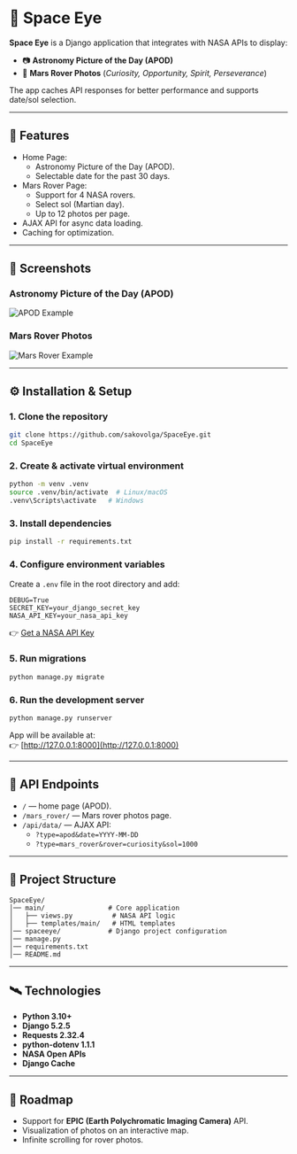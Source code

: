 # 🌌 Space Eye

**Space Eye** is a Django application that integrates with NASA APIs to display:  
- 📷 **Astronomy Picture of the Day (APOD)**  
- 🤖 **Mars Rover Photos** (*Curiosity, Opportunity, Spirit, Perseverance*)  

The app caches API responses for better performance and supports date/sol selection.  

---

## 🚀 Features
- Home Page:
  - Astronomy Picture of the Day (APOD).  
  - Selectable date for the past 30 days.  
- Mars Rover Page:
  - Support for 4 NASA rovers.  
  - Select sol (Martian day).  
  - Up to 12 photos per page.  
- AJAX API for async data loading.  
- Caching for optimization.  

---
## 🌠 Screenshots

### Astronomy Picture of the Day (APOD)
![APOD Example](https://apod.nasa.gov/apod/image/2508/PerseidsDurdleDoor_Dury_960.jpg)

### Mars Rover Photos
![Mars Rover Example](https://mars.nasa.gov/mars2020-raw-images/pub/ods/surface/sol/00516/ids/edr/browse/edl/EAE_0516_0712748775_129ECM_N0261222EDLC00516_0010LUJ01_1200.jpg)

---
## ⚙️ Installation & Setup

### 1. Clone the repository
```bash
git clone https://github.com/sakovolga/SpaceEye.git
cd SpaceEye
```

### 2. Create & activate virtual environment
```bash
python -m venv .venv
source .venv/bin/activate  # Linux/macOS
.venv\Scripts\activate   # Windows
```

### 3. Install dependencies
```bash
pip install -r requirements.txt
```

### 4. Configure environment variables  
Create a `.env` file in the root directory and add:  

```
DEBUG=True
SECRET_KEY=your_django_secret_key
NASA_API_KEY=your_nasa_api_key
```

👉 [Get a NASA API Key](https://api.nasa.gov/)  

### 5. Run migrations
```bash
python manage.py migrate
```

### 6. Run the development server
```bash
python manage.py runserver
```

App will be available at:  
👉 [http://127.0.0.1:8000](http://127.0.0.1:8000)  

---

## 📡 API Endpoints
- `/` — home page (APOD).  
- `/mars_rover/` — Mars rover photos page.  
- `/api/data/` — AJAX API:  
  - `?type=apod&date=YYYY-MM-DD`  
  - `?type=mars_rover&rover=curiosity&sol=1000`  

---

## 📂 Project Structure
```
SpaceEye/
│── main/                # Core application
│   ├── views.py          # NASA API logic
│   ├── templates/main/   # HTML templates
│── spaceeye/            # Django project configuration
│── manage.py
│── requirements.txt
│── README.md
```

---

## 🛰 Technologies
- **Python 3.10+**
- **Django 5.2.5**
- **Requests 2.32.4**
- **python-dotenv 1.1.1**
- **NASA Open APIs**
- **Django Cache**

---

## 📌 Roadmap
- Support for **EPIC (Earth Polychromatic Imaging Camera)** API.  
- Visualization of photos on an interactive map.  
- Infinite scrolling for rover photos.  

